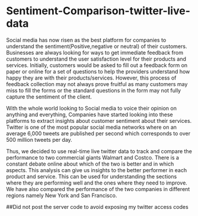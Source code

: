 # Sentiment-Comparison-twitter-live-data


Social media has now risen as the best platform for companies to understand the sentiment(Positive,negative or neutral) of their customers.
Businesses are always looking for ways to get immediate feedback from customers to understand the user satisfaction level for their products and services. Initially, customers would be asked to fill out a feedback form on paper or online for a set of questions to help the providers understand how happy they are with their products/services. However, this process of feedback collection may not always prove fruitful as many customers may miss to fill the forms or the standard questions in the form may not fully capture the sentiment of the client.

With the whole world looking to Social media to voice their opinion on anything and everything, Companies have started looking into these platforms to extract insights about customer sentiment about their services. Twitter is one of the most popular social media networks where on an average 6,000 tweets are published per second which corresponds to over 500 million tweets per day. 

Thus, we decided to use real-time live twitter data to track and compare the performance to two commercial giants Walmart and Costco. There is a constant debate online about which of the two is better and in which aspects. This analysis can give us insights to the better performer in each product and service. This can be used for understanding the sections where they are performing well and the ones where they need to improve. We have also compared the performance of the two companies in different regions namely New York and San Francisco. 

##Did not post the server code to avoid exposing my twitter access codes
